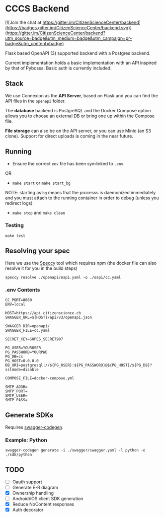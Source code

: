 # CCCS Backend

[![Join the chat at https://gitter.im/CitizenScienceCenter/backend](https://badges.gitter.im/CitizenScienceCenter/backend.svg)](https://gitter.im/CitizenScienceCenter/backend?utm_source=badge&utm_medium=badge&utm_campaign=pr-badge&utm_content=badge)

Flask based OpenAPI (3) supported backend with a Postgres backend.

Current implementation holds a basic implementation with an API inspired by that of Pybossa. Basic auth is currently included.

## Stack

We use Connexion as the **API Server**, based on Flask and you can find the API files in the `openapi` folder.

The **database** backend is PostgreSQL and the Docker Compose option allows you to choose an external DB or bring one up within the Compose file.

**File storage** can also be on the API server, or you can use Minio (an S3 clone). Support for direct uploads is coming in the near future.

## Running

* Ensure the correct `env` file has been symlinked to `.env`.

OR

* `make start` or `make start_bg`

NOTE: starting as `bg` means that the processs is daemonized immediately and you must attach to the running container in order to debug (unless you redirect logs)

* `make stop` and `make clean`

### Testing

`make test`


## Resolving your spec

Here we use the [Speccy](https://github.com/wework/speccy) tool which requires npm (the docker file can also resolve it for you in the build steps)

`speccy resolve ./openapi/oapi.yaml -o ./oapi/cc.yaml`


### .env Contents

```env
CC_PORT=8080
ENV=local

HOST=https://api.citizenscience.ch
SWAGGER_URL=${HOST}/api/v3/openapi.json

SWAGGER_DIR=openapi/
SWAGGER_FILE=cc.yaml

SECRET_KEY=SUPES_SECRET987

PG_USER=YOURUSER
PG_PASSWORD=YOURPWD
PG_DB=cs
PG_HOST=0.0.0.0
DB_URI=postgresql://${PG_USER}:${PG_PASSWORD}@${PG_HOST}/${PG_DB}?sslmode=disable

COMPOSE_FILE=docker-compose.yml

SMTP_ADDR=
SMTP_PORT=
SMTP_USER=
SMTP_PASS=
```

## Generate SDKs

Requires [swagger-codegen](https://swagger.io/swagger-codegen/).

### Example: Python

`swagger-codegen generate -i ./swagger/swagger.yaml -l python -o ./sdk/python`

## TODO

* [ ] Oauth support
* [ ] Generate E-R diagram
* [x] Ownership handling
* [ ] Android/iOS client SDK generation
* [x] Reduce NoContent responses
* [x] Auth decorator
